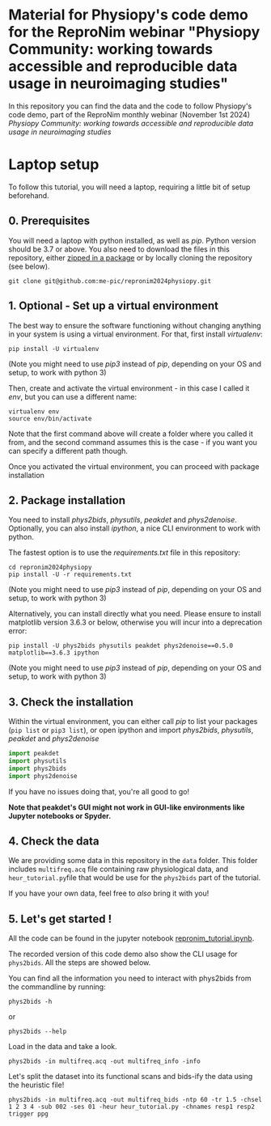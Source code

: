 # Material for Physiopy's code demo for the ReproNim webinar "Physiopy Community: working towards accessible and reproducible data usage in neuroimaging studies"

In this repository you can find the data and the code to follow Physiopy's code demo, part of the ReproNim monthly webinar (November 1st 2024) _Physiopy Community: working towards accessible and reproducible data usage in neuroimaging studies_

# Laptop setup

To follow this tutorial, you will need a laptop, requiring a little bit of setup beforehand.

## 0. Prerequisites
You will need a laptop with python installed, as well as _pip_. Python version should be 3.7 or above.
You also need to download the files in this repository, either [zipped in a package](https://github.com/me-pic/repronim2024physiopy/archive/refs/heads/master.zip) or by locally cloning the repository (see below).

``` shell
git clone git@github.com:me-pic/repronim2024physiopy.git
```

## 1. Optional - Set up a virtual environment
The best way to ensure the software functioning without changing anything in your system is using a virtual environment.
For that, first install _virtualenv_:

``` shell
pip install -U virtualenv
```
(Note you might need to use _pip3_ instead of _pip_, depending on your OS and setup, to work with python 3)

Then, create and activate the virtual environment - in this case I called it _env_, but you can use a different name:

``` shell
virtualenv env
source env/bin/activate
``` 

Note that the first command above will create a folder where you called it from, and the second command assumes this is the case - if you want you can specify a different path though.

Once you activated the virtual environment, you can proceed with package installation

## 2. Package installation

You need to install _phys2bids_, _physutils_, _peakdet_ and _phys2denoise_. Optionally, you can also install _ipython_, a nice CLI environment to work with python.

The fastest option is to use the _requirements.txt_ file in this repository:
``` shell
cd repronim2024physiopy
pip install -U -r requirements.txt
```
(Note you might need to use _pip3_ instead of _pip_, depending on your OS and setup, to work with python 3)

Alternatively, you can install directly what you need. Please ensure to install matplotlib version 3.6.3 or below, otherwise you will incur into a deprecation error:
``` shell
pip install -U phys2bids physutils peakdet phys2denoise==0.5.0 matplotlib==3.6.3 ipython
```
(Note you might need to use _pip3_ instead of _pip_, depending on your OS and setup, to work with python 3)

## 3. Check the installation
Within the virtual environment, you can either call _pip_ to list your packages (`pip list` or `pip3 list`), or open ipython and import _phys2bids_, _physutils_, _peakdet_ and _phys2denoise_
```python
import peakdet
import physutils
import phys2bids
import phys2denoise
```

If you have no issues doing that, you're all good to go!

**Note that peakdet's GUI might not work in GUI-like environments like Jupyter notebooks or Spyder.**

## 4. Check the data

We are providing some data in this repository in the `data` folder. This folder includes `multifreq.acq` file containing raw physiological data, and `heur_tutorial.py`file that would be use for the `phys2bids` part of the tutorial. 

If you have your own data, feel free to _also_ bring it with you!

## 5. Let's get started !

All the code can be found in the jupyter notebook [repronim_tutorial.ipynb](https://github.com/me-pic/repronim2024physiopy/blob/master/repronim_tutorial.ipynb). 

The recorded version of this code demo also show the CLI usage for `phys2bids`. All the steps are showed below.


You can find all the information you need to interact with phys2bids from the commandline by running:

```
phys2bids -h
```
or
```
phys2bids --help
```

Load in the data and take a look.

```
phys2bids -in multifreq.acq -out multifreq_info -info
```

Let's split the dataset into its functional scans and bids-ify the data using the heuristic file!

```
phys2bids -in multifreq.acq -out multifreq_bids -ntp 60 -tr 1.5 -chsel 1 2 3 4 -sub 002 -ses 01 -heur heur_tutorial.py -chnames resp1 resp2 trigger ppg
```